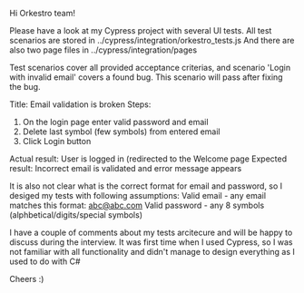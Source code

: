 Hi Orkestro team!

Please have a look at my Cypress project with several UI tests.
All test scenarios are stored in ../cypress/integration/orkestro_tests.js
And there are also two page files in ../cypress/integration/pages

Test scenarios cover all provided acceptance criterias, and scenario 'Login with invalid email' covers a found bug.
This scenario will pass after fixing the bug.

Title: Email validation is broken
Steps:
1. On the login page enter valid password and email
2. Delete last symbol (few symbols) from entered email
3. Click Login button

Actual result: User is logged in (redirected to the Welcome page
Expected result: Incorrect email is validated and error message appears

It is also not clear what is the correct format for email and password, so I desiged my tests with following assumptions:
Valid email - any email matches this format: abc@abc.com
Valid password - any 8 symbols (alphbetical/digits/special symbols)

I have a couple of comments about my tests arcitecure and will be happy to discuss during the interview. 
It was first time when I used Cypress, so I was not familiar with all functionality and didn't manage to
design everything as I used to do with C#

Cheers :)
